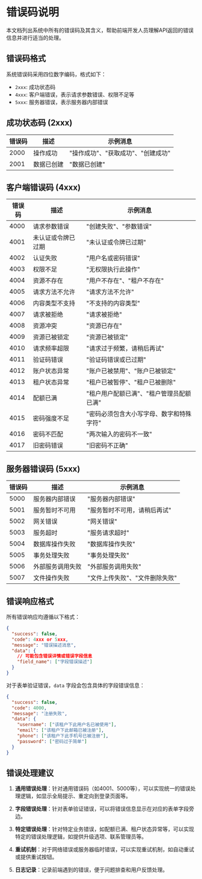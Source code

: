 # 错误码说明

本文档列出系统中所有的错误码及其含义，帮助前端开发人员理解API返回的错误信息并进行适当的处理。

## 错误码格式

系统错误码采用四位数字编码，格式如下：

- `2xxx`: 成功状态码
- `4xxx`: 客户端错误，表示请求参数错误、权限不足等
- `5xxx`: 服务器错误，表示服务器内部错误

## 成功状态码 (2xxx)

| 错误码 | 描述 | 示例消息 |
|-------|------|---------|
| 2000 | 操作成功 | "操作成功"、"获取成功"、"创建成功" |
| 2001 | 数据已创建 | "数据已创建" |

## 客户端错误码 (4xxx)

| 错误码 | 描述 | 示例消息 |
|-------|------|---------|
| 4000 | 请求参数错误 | "创建失败"、"参数错误" |
| 4001 | 未认证或令牌已过期 | "未认证或令牌已过期" |
| 4002 | 认证失败 | "用户名或密码错误" |
| 4003 | 权限不足 | "无权限执行此操作" |
| 4004 | 资源不存在 | "用户不存在"、"租户不存在" |
| 4005 | 请求方法不允许 | "请求方法不允许" |
| 4006 | 内容类型不支持 | "不支持的内容类型" |
| 4007 | 请求被拒绝 | "请求被拒绝" |
| 4008 | 资源冲突 | "资源已存在" |
| 4009 | 资源已被锁定 | "资源已被锁定" |
| 4010 | 请求频率超限 | "请求过于频繁，请稍后再试" |
| 4011 | 验证码错误 | "验证码错误或已过期" |
| 4012 | 账户状态异常 | "账户已被禁用"、"账户已被锁定" |
| 4013 | 租户状态异常 | "租户已被暂停"、"租户已被删除" |
| 4014 | 配额已满 | "租户用户配额已满"、"租户管理员配额已满" |
| 4015 | 密码强度不足 | "密码必须包含大小写字母、数字和特殊字符" |
| 4016 | 密码不匹配 | "两次输入的密码不一致" |
| 4017 | 旧密码错误 | "旧密码不正确" |

## 服务器错误码 (5xxx)

| 错误码 | 描述 | 示例消息 |
|-------|------|---------|
| 5000 | 服务器内部错误 | "服务器内部错误" |
| 5001 | 服务暂时不可用 | "服务暂时不可用，请稍后再试" |
| 5002 | 网关错误 | "网关错误" |
| 5003 | 服务超时 | "服务请求超时" |
| 5004 | 数据库操作失败 | "数据库操作失败" |
| 5005 | 事务处理失败 | "事务处理失败" |
| 5006 | 外部服务调用失败 | "外部服务调用失败" |
| 5007 | 文件操作失败 | "文件上传失败"、"文件删除失败" |

## 错误响应格式

所有错误响应均遵循以下格式：

```json
{
  "success": false,
  "code": 4xxx or 5xxx,
  "message": "错误描述消息",
  "data": {
    // 可能包含错误详情或错误字段信息
    "field_name": ["字段错误描述"]
  }
}
```

对于表单验证错误，`data` 字段会包含具体的字段错误信息：

```json
{
  "success": false,
  "code": 4000,
  "message": "注册失败",
  "data": {
    "username": ["该租户下此用户名已被使用"],
    "email": ["该租户下此邮箱已被注册"],
    "phone": ["该租户下此手机号已被注册"],
    "password": ["密码过于简单"]
  }
}
```

## 错误处理建议

1. **通用错误处理**：针对通用错误码（如4001、5000等），可以实现统一的错误处理逻辑，如显示全局提示、重定向到登录页面等。

2. **字段错误处理**：针对表单验证错误，可以将错误信息显示在对应的表单字段旁边。

3. **特定错误处理**：针对特定业务错误，如配额已满、租户状态异常等，可以实现特定的错误处理逻辑，如提供升级选项、联系管理员等。

4. **重试机制**：对于网络错误或服务器临时错误，可以实现重试机制，如自动重试或提供重试按钮。

5. **日志记录**：记录前端遇到的错误，便于问题排查和用户反馈处理。 
